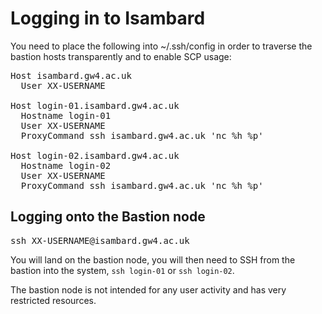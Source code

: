 # Logging in to Isambard

You need to place the following into ~/.ssh/config in order to traverse the bastion hosts transparently and to enable SCP usage:

<pre>
Host isambard.gw4.ac.uk
  User XX-USERNAME

Host login-01.isambard.gw4.ac.uk
  Hostname login-01
  User XX-USERNAME
  ProxyCommand ssh isambard.gw4.ac.uk 'nc %h %p'

Host login-02.isambard.gw4.ac.uk
  Hostname login-02
  User XX-USERNAME
  ProxyCommand ssh isambard.gw4.ac.uk 'nc %h %p'
</pre>

## Logging onto the Bastion node

<pre>ssh XX-USERNAME@isambard.gw4.ac.uk</pre>

You will land on the bastion node, you will then need to SSH from the bastion into the system, `ssh login-01` or `ssh login-02`.

The bastion node is not intended for any user activity and has very restricted resources.
